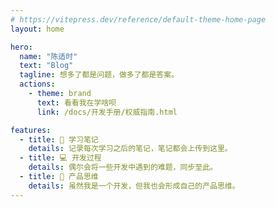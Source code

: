 ```yaml
---
# https://vitepress.dev/reference/default-theme-home-page
layout: home

hero:
  name: "陈适时"
  text: "Blog"
  tagline: 想多了都是问题，做多了都是答案。
  actions:
    - theme: brand
      text: 看看我在学啥呗
      link: /docs/开发手册/权威指南.html

features:
  - title: 📒 学习笔记
    details: 记录每次学习之后的笔记，笔记都会上传到这里。
  - title: 💻 开发过程
    details: 偶尔会将一些开发中遇到的难题，同步至此。
  - title: 📱 产品思维
    details: 虽然我是一个开发，但我也会形成自己的产品思维。
---
```

